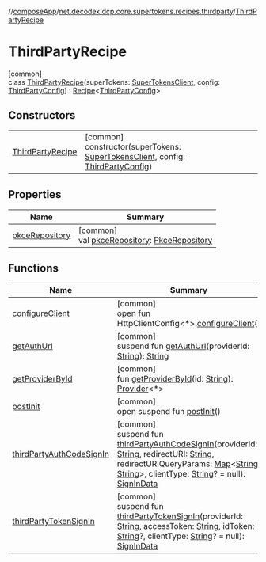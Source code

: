 //[composeApp](../../../index.md)/[net.decodex.dcp.core.supertokens.recipes.thirdparty](../index.md)/[ThirdPartyRecipe](index.md)

# ThirdPartyRecipe

[common]\
class [ThirdPartyRecipe](index.md)(superTokens: [SuperTokensClient](../../net.decodex.dcp.core.supertokens/-super-tokens-client/index.md), config: [ThirdPartyConfig](../-third-party-config/index.md)) : [Recipe](../../net.decodex.dcp.core.supertokens.recipes/-recipe/index.md)&lt;[ThirdPartyConfig](../-third-party-config/index.md)&gt;

## Constructors

| | |
|---|---|
| [ThirdPartyRecipe](-third-party-recipe.md) | [common]<br>constructor(superTokens: [SuperTokensClient](../../net.decodex.dcp.core.supertokens/-super-tokens-client/index.md), config: [ThirdPartyConfig](../-third-party-config/index.md)) |

## Properties

| Name | Summary |
|---|---|
| [pkceRepository](pkce-repository.md) | [common]<br>val [pkceRepository](pkce-repository.md): [PkceRepository](../../net.decodex.dcp.core.supertokens.recipes.thirdparty.repositories/-pkce-repository/index.md) |

## Functions

| Name | Summary |
|---|---|
| [configureClient](../../net.decodex.dcp.core.supertokens.recipes/-recipe/configure-client.md) | [common]<br>open fun HttpClientConfig&lt;*&gt;.[configureClient](../../net.decodex.dcp.core.supertokens.recipes/-recipe/configure-client.md)() |
| [getAuthUrl](get-auth-url.md) | [common]<br>suspend fun [getAuthUrl](get-auth-url.md)(providerId: [String](https://kotlinlang.org/api/latest/jvm/stdlib/kotlin/-string/index.html)): [String](https://kotlinlang.org/api/latest/jvm/stdlib/kotlin/-string/index.html) |
| [getProviderById](get-provider-by-id.md) | [common]<br>fun [getProviderById](get-provider-by-id.md)(id: [String](https://kotlinlang.org/api/latest/jvm/stdlib/kotlin/-string/index.html)): [Provider](../-provider/index.md)&lt;*&gt; |
| [postInit](../../net.decodex.dcp.core.supertokens.recipes/-recipe/post-init.md) | [common]<br>open suspend fun [postInit](../../net.decodex.dcp.core.supertokens.recipes/-recipe/post-init.md)() |
| [thirdPartyAuthCodeSignIn](third-party-auth-code-sign-in.md) | [common]<br>suspend fun [thirdPartyAuthCodeSignIn](third-party-auth-code-sign-in.md)(providerId: [String](https://kotlinlang.org/api/latest/jvm/stdlib/kotlin/-string/index.html), redirectURI: [String](https://kotlinlang.org/api/latest/jvm/stdlib/kotlin/-string/index.html), redirectURIQueryParams: [Map](https://kotlinlang.org/api/latest/jvm/stdlib/kotlin.collections/-map/index.html)&lt;[String](https://kotlinlang.org/api/latest/jvm/stdlib/kotlin/-string/index.html), [String](https://kotlinlang.org/api/latest/jvm/stdlib/kotlin/-string/index.html)&gt;, clientType: [String](https://kotlinlang.org/api/latest/jvm/stdlib/kotlin/-string/index.html)? = null): [SignInData](../../net.decodex.dcp.core.supertokens.models/-sign-in-data/index.md) |
| [thirdPartyTokenSignIn](third-party-token-sign-in.md) | [common]<br>suspend fun [thirdPartyTokenSignIn](third-party-token-sign-in.md)(providerId: [String](https://kotlinlang.org/api/latest/jvm/stdlib/kotlin/-string/index.html), accessToken: [String](https://kotlinlang.org/api/latest/jvm/stdlib/kotlin/-string/index.html), idToken: [String](https://kotlinlang.org/api/latest/jvm/stdlib/kotlin/-string/index.html)?, clientType: [String](https://kotlinlang.org/api/latest/jvm/stdlib/kotlin/-string/index.html)? = null): [SignInData](../../net.decodex.dcp.core.supertokens.models/-sign-in-data/index.md) |
